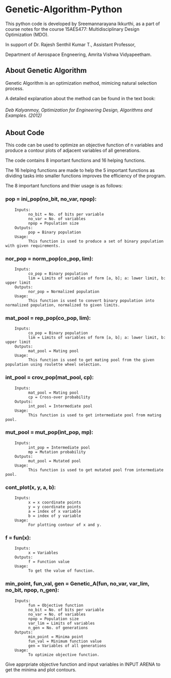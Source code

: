 # Genetic-Algorithm-Python
This python code is developed by Sreemannarayana Ikkurthi,
as a part of course notes for the course 15AES477: Multidisciplinary Design Optimization (MDO).

In support of Dr. Rajesh Senthil Kumar T.,
Assistant Professor, 

Department of Aerospace Engneering, Amrita Vishwa Vidyapeetham.
## About Genetic Algorithm
Genetic Algorithm is an optimization method, mimicing natural selection process.

A detailed explanation about the method can be found in the text book:
###### *Deb Kalyanmoy, Optimization for Engineering Design, Algorithms and Examples. (2012)*
## About Code
This code can be used to optimize an objective function of n variables and produce a contour plots of adjacent variables of all generations.

The code contains 8 important functions and 16 helping functions.

The 16 helping functions are made to help the 5 important functions as dividing tasks into smaller functions improves the efficiency of the program. 

The 8 important functions and thier usage is as follows:

### pop = ini_pop(no_bit, no_var, npop):
        Inputs:
              no_bit = No. of bits per variable
              no_var = No. of variables
              npop = Population size
        Outputs:
              pop = Binary population
        Usage: 
              This function is used to produce a set of binary population with given requirements.
### nor_pop = norm_pop(co_pop, lim):
        Inputs:
              co_pop = Binary population
              lim = Limits of variables of form [a, b]; a: lower limit, b: upper limit
        Outputs:
              nor_pop = Normalized population
        Usage: 
              This function is used to convert binary population into normalized population, normalized to given limits.
### mat_pool = rep_pop(co_pop, lim):
        Inputs:
              co_pop = Binary population
              lim = Limits of variables of form [a, b]; a: lower limit, b: upper limit
        Outputs:
              mat_pool = Mating pool
        Usage: 
              This function is used to get mating pool from the given population using roulette wheel selection.
### int_pool = crov_pop(mat_pool, cp):
        Inputs:
              mat_pool = Mating pool
              cp = Cross-over probability
        Outputs:
              int_pool = Intermediate pool
        Usage: 
              This function is used to get intermediate pool from mating pool.
### mut_pool = mut_pop(int_pop, mp):
        Inputs:
              int_pop = Intermediate pool
              mp = Mutation probability
        Outputs:
              mut_pool = Mutated pool
        Usage: 
              This function is used to get mutated pool from intermediate pool.
### cont_plot(x, y, a, b):
        Inputs:
              x = x coordinate points
              y = y coordinate points
              a = index of x variable
              b = index of y variable
        Usage: 
              For plotting contour of x and y.
### f = fun(x):
        Inputs:
              x = Variables
        Outputs:
              f = Function value
        Usage: 
              To get the value of function.
### min_point, fun_val, gen = Genetic_A(fun, no_var, var_lim, no_bit, npop, n_gen):
        Inputs:
              fun = Objective function
              no_bit = No. of bits per variable
              no_var = No. of variables
              npop = Population size
              var_lim = Limits of variables
              n_gen = No. of generations
        Outputs:
              min_point = Minima point
              fun_val = Minimum function value
              gen = Variables of all generations
        Usage: 
              To optimize objective function.
Give apprpriate objective function and input variables in INPUT ARENA to get the minima and plot contours.
